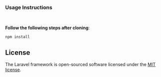 ### Usage Instructions

<br>

**Follow the following steps after cloning**:

```sh
npm install
```

<!-- ```sh
php artisan ui vue
```

```sh
npm install && npm run dev
``` -->



## License

The Laravel framework is open-sourced software licensed under the [MIT license](./LICENSE).